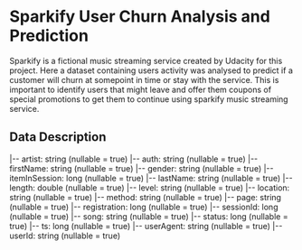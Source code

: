 # Sparkify User Churn Analysis and Prediction

Sparkify is a fictional music streaming service created by Udacity for this project. Here a dataset containing users activity was analysed to predict if a customer will churn at somepoint in time or stay with the service. This is important to identify users that might leave and offer them coupons of special promotions to get them to continue using sparkify music streaming service.


## Data Description
 |-- artist: string (nullable = true)
 |-- auth: string (nullable = true)
 |-- firstName: string (nullable = true)
 |-- gender: string (nullable = true)
 |-- itemInSession: long (nullable = true)
 |-- lastName: string (nullable = true)
 |-- length: double (nullable = true)
 |-- level: string (nullable = true)
 |-- location: string (nullable = true)
 |-- method: string (nullable = true)
 |-- page: string (nullable = true)
 |-- registration: long (nullable = true)
 |-- sessionId: long (nullable = true)
 |-- song: string (nullable = true)
 |-- status: long (nullable = true)
 |-- ts: long (nullable = true)
 |-- userAgent: string (nullable = true)
 |-- userId: string (nullable = true)


